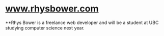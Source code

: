# www.rhysbower.com
**Rhys Bower is a freelance web developer and will be a student at UBC studying computer science next year.